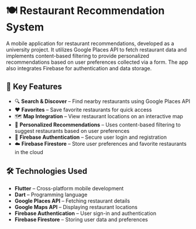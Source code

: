 # 🍽 Restaurant Recommendation System

A mobile application for restaurant recommendations, developed as a university project. It utilizes Google Places API to fetch restaurant data and implements content-based filtering to provide personalized recommendations based on user preferences collected via a form. The app also integrates Firebase for authentication and data storage.

## 📌 Key Features

- 🔍 **Search & Discover** – Find nearby restaurants using Google Places API
- ❤️ **Favorites** – Save favorite restaurants for quick access
- 🗺 **Map Integration** – View restaurant locations on an interactive map
- 🎯 **Personalized Recommendations** – Uses content-based filtering to suggest restaurants based on user preferences
- 🔐 **Firebase Authentication** – Secure user login and registration
- ☁️ **Firebase Firestore** – Store user preferences and favorite restaurants in the cloud

## 🛠 Technologies Used

- **Flutter** – Cross-platform mobile development
- **Dart** – Programming language
- **Google Places API** – Fetching restaurant details
- **Google Maps API** – Displaying restaurant locations
- **Firebase Authentication** – User sign-in and authentication
- **Firebase Firestore** – Storing user data and preferences
